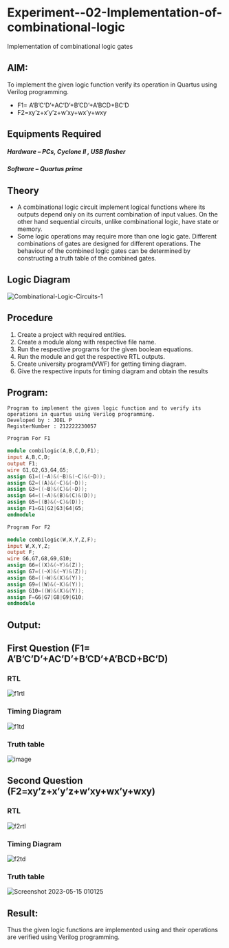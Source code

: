 # Experiment--02-Implementation-of-combinational-logic
Implementation of combinational logic gates
 
## AIM:
To implement the given logic function verify its operation in Quartus using Verilog programming.
+ F1= A’B’C’D’+AC’D’+B’CD’+A’BCD+BC’D
+ F2=xy’z+x’y’z+w’xy+wx’y+wxy
 
 
 
## Equipments Required
##### Hardware – PCs, Cyclone II , USB flasher
##### Software – Quartus prime


## Theory
* A combinational logic circuit implement logical functions where its outputs depend only on its current combination of input values. On the other hand sequential circuits, unlike combinational logic, have state or memory.
* Some logic operations may require more than one logic gate. Different combinations of gates are designed for different operations. The behaviour of the combined logic gates can be determined by constructing a truth table of the combined gates.

## Logic Diagram

![Combinational-Logic-Circuits-1](https://user-images.githubusercontent.com/115524975/233445547-da8f5b1f-2dbb-49ac-a548-3e877a65d354.png)

## Procedure
1. Create a project with required entities.
2. Create a module along with respective file name.
3. Run the respective programs for the given boolean equations.
4. Run the module and get the respective RTL outputs.
5. Create university program(VWF) for getting timing diagram.
6. Give the respective inputs for timing diagram and obtain the results
## Program:
```
Program to implement the given logic function and to verify its operations in quartus using Verilog programming.
Developed by : JOEL P
RegisterNumber : 212222230057
```

```verilog
Program For F1

module combilogic(A,B,C,D,F1);
input A,B,C,D;
output F1;
wire G1,G2,G3,G4,G5;
assign G1=((~A)&(~B)&(~C)&(~D));
assign G2=((A)&(~C)&(~D));
assign G3=((~B)&(C)&(~D));
assign G4=((~A)&(B)&(C)&(D));
assign G5=((B)&(~C)&(D));
assign F1=G1|G2|G3|G4|G5;
endmodule

```
```verilog
Program For F2

module combilogic(W,X,Y,Z,F);
input W,X,Y,Z;
output F;
wire G6,G7,G8,G9,G10;
assign G6=((X)&(~Y)&(Z));
assign G7=((~X)&(~Y)&(Z));
assign G8=((~W)&(X)&(Y));
assign G9=((W)&(~X)&(Y)); 
assign G10=((W)&(X)&(Y));
assign F=G6|G7|G8|G9|G10;
endmodule
```



## Output:
## First Question (F1= A’B’C’D’+AC’D’+B’CD’+A’BCD+BC’D)
### RTL
![f1rtl](https://user-images.githubusercontent.com/115524975/233157599-8d141b96-5272-412e-9a23-fab91073abd4.png)

### Timing Diagram
![f1td](https://user-images.githubusercontent.com/115524975/233157616-2af36321-5caf-4354-8c44-6b29ea2d677a.png)

### Truth table 
![image](https://github.com/MukeshVelmurugan/Experiment--02-Implementation-of-combinational-logic-/assets/118707363/0f4bef51-375c-4dbf-9e85-a997dbc669bf)


## Second Question (F2=xy’z+x’y’z+w’xy+wx’y+wxy)
### RTL
![f2rtl](https://user-images.githubusercontent.com/115524975/233157641-f5367b9b-0bf7-4323-beec-af5fe8b289b6.png)

### Timing Diagram
![f2td](https://user-images.githubusercontent.com/115524975/233157653-2c124554-d30e-408c-8b1b-a92dfdf77b7c.png)

### Truth table 
![Screenshot 2023-05-15 010125](https://github.com/MukeshVelmurugan/Experiment--02-Implementation-of-combinational-logic-/assets/118707363/073b6e54-03ce-4c91-bd08-db7cf572ed85)


## Result:
Thus the given logic functions are implemented using  and their operations are verified using Verilog programming.
